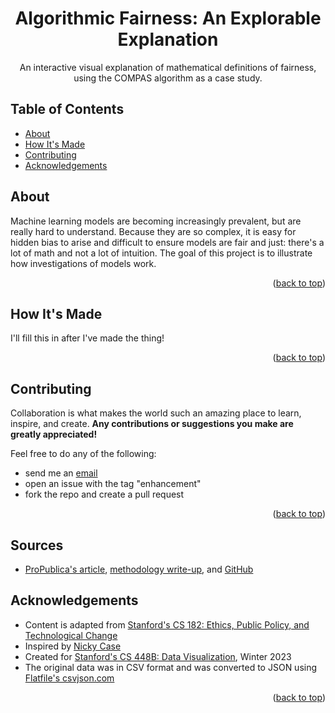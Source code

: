 <!--
# Steven G. Opferman | steven.g.opferman@gmail.com
# My personal template for README.md files, because I'm lazy :P
# Adapted from:
#   https://github.com/othneildrew/Best-README-Template/
#   https://github.com/kylelobo/The-Documentation-Compendium/
-->

<!--
<p align="center">
  <a href="" rel="noopener">
 <img width=200px height=200px src="https://i.imgur.com/6wj0hh6.jpg" alt="Project logo"></a>
</p>
-->

<h1 align="center">Algorithmic Fairness: An Explorable Explanation</h1>
<div id="top"></div>

<p align="center">
An interactive visual explanation of mathematical definitions of fairness, using the COMPAS algorithm as a case study.
<br>
</p>

## Table of Contents

- [About](#about)
- [How It's Made](#how_its_made)
- [Contributing](#contributing)
- [Acknowledgements](#acknowledgements)

## About <a name="about"></a>

Machine learning models are becoming increasingly prevalent, but are really hard to understand. Because they are so complex, it is easy for hidden bias to arise and difficult to ensure models are fair and just: there's a lot of math and not a lot of intuition. The goal of this project is to illustrate how investigations of models work.

<p align="right">(<a href="#top">back to top</a>)</p>

## How It's Made <a name="how_its_made"></a>

I'll fill this in after I've made the thing!

<p align="right">(<a href="#top">back to top</a>)</p>

## Contributing <a name="contributing"></a>

Collaboration is what makes the world such an amazing place to learn, inspire, and create. **Any contributions or suggestions you make are greatly appreciated!**

Feel free to do any of the following:

- send me an [email](mailto:steven.g.opferman@gmail.com)
- open an issue with the tag "enhancement"
- fork the repo and create a pull request

<p align="right">(<a href="#top">back to top</a>)</p>

## Sources

- [ProPublica's article](https://www.propublica.org/article/machine-bias-risk-assessments-in-criminal-sentencing), [methodology write-up](https://www.propublica.org/article/how-we-analyzed-the-compas-recidivism-algorithm), and [GitHub](https://github.com/propublica/compas-analysis)

## Acknowledgements <a name="acknowledgements"></a>

- Content is adapted from [Stanford's CS 182: Ethics, Public Policy, and Technological Change](https://web.stanford.edu/class/cs182/)
- Inspired by [Nicky Case](https://ncase.me/)
- Created for [Stanford's CS 448B: Data Visualization](https://cs448b.subramonyam.com/), Winter 2023
- The original data was in CSV format and was converted to JSON using [Flatfile's csvjson.com](https://csvjson.com/csv2json)

<p align="right">(<a href="#top">back to top</a>)</p>

